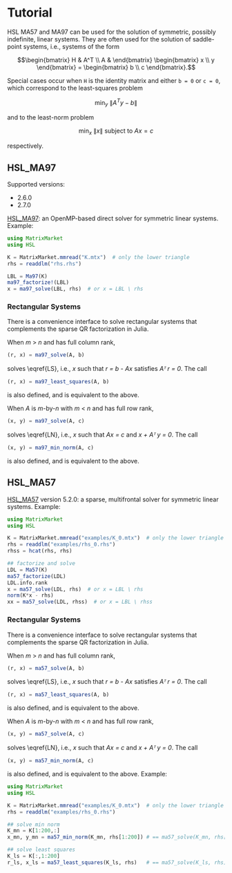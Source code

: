 # Tutorial

HSL MA57 and MA97 can be used for the solution of symmetric, possibly indefinite, linear systems.
They are often used for the solution of saddle-point systems, i.e., systems of the form
```math
\begin{bmatrix}
H & A^T \\
A &
\end{bmatrix}
\begin{bmatrix}
x \\ y
\end{bmatrix}
=
\begin{bmatrix}
b \\ c
\end{bmatrix}.
```
Special cases occur when ``H`` is the identity matrix and either ``b = 0`` or ``c = 0``, which correspond to the least-squares problem
```math
\begin{equation}
  \label{LS}
  \min_y \ \|A^T y - b\|
\end{equation}
```
and to the least-norm problem
```math
\begin{equation}
  \label{LN}
  \min_x \ \|x\| \ \text{subject to } Ax = c
\end{equation}
```
respectively.

## HSL_MA97

Supported versions:
* 2.6.0
* 2.7.0

[HSL_MA97](http://www.hsl.rl.ac.uk/catalogue/hsl_ma97.html): an OpenMP-based direct solver for symmetric linear systems. Example:

```JULIA
using MatrixMarket
using HSL

K = MatrixMarket.mmread("K.mtx")  # only the lower triangle
rhs = readdlm("rhs.rhs")

LBL = Ma97(K)
ma97_factorize!(LBL)
x = ma97_solve(LBL, rhs)  # or x = LBL \ rhs
```

### Rectangular Systems

There is a convenience interface to solve rectangular systems that complements
the sparse QR factorization in Julia.

When *m* > *n* and has full column rank,
```JULIA
(r, x) = ma97_solve(A, b)
```
solves \eqref{LS}, i.e., *x* such that *r = b - Ax*
satisfies *Aᵀ r = 0*. The call
```JULIA
(r, x) = ma97_least_squares(A, b)
```
is also defined, and is equivalent to the above.

When *A* is *m*-by-*n* with *m* < *n* and has full row rank,
```JULIA
(x, y) = ma97_solve(A, c)
```
solves \eqref{LN}, i.e., *x* such that *Ax = c* and *x +
Aᵀ y = 0*. The call
```JULIA
(x, y) = ma97_min_norm(A, c)
```
is also defined, and is equivalent to the above.

## HSL_MA57

[HSL_MA57](http://www.hsl.rl.ac.uk/specs/ma57.pdf) version 5.2.0:
a sparse, multifrontal solver for symmetric linear systems. Example:

```JULIA
using MatrixMarket
using HSL

K = MatrixMarket.mmread("examples/K_0.mtx")  # only the lower triangle
rhs = readdlm("examples/rhs_0.rhs")
rhss = hcat(rhs, rhs)

## factorize and solve
LDL = Ma57(K)
ma57_factorize(LDL)
LDL.info.rank
x = ma57_solve(LDL, rhs)  # or x = LBL \ rhs
norm(K*x - rhs)
xx = ma57_solve(LDL, rhss)  # or x = LBL \ rhss
```

### Rectangular Systems

There is a convenience interface to solve rectangular systems that complements
the sparse QR factorization in Julia.

When *m* > *n* and has full column rank,
```JULIA
(r, x) = ma57_solve(A, b)
```
solves \eqref{LS}, i.e., *x* such that *r = b - Ax*
satisfies *Aᵀ r = 0*. The call
```JULIA
(r, x) = ma57_least_squares(A, b)
```
is also defined, and is equivalent to the above.

When *A* is *m*-by-*n* with *m* < *n* and has full row rank,
```JULIA
(x, y) = ma57_solve(A, c)
```
solves \eqref{LN}, i.e., *x* such that *Ax = c* and *x +
Aᵀ y = 0*. The call
```JULIA
(x, y) = ma57_min_norm(A, c)
```
is also defined, and is equivalent to the above. Example:


```JULIA
using MatrixMarket
using HSL

K = MatrixMarket.mmread("examples/K_0.mtx")  # only the lower triangle
rhs = readdlm("examples/rhs_0.rhs")

## solve min norm
K_mn = K[1:200,:]
x_mn, y_mn = ma57_min_norm(K_mn, rhs[1:200]) # == ma57_solve(K_mn, rhs[1:200])

## solve least squares
K_ls = K[:,1:200]
r_ls, x_ls = ma57_least_squares(K_ls, rhs)   # == ma57_solve(K_ls, rhs)
```
